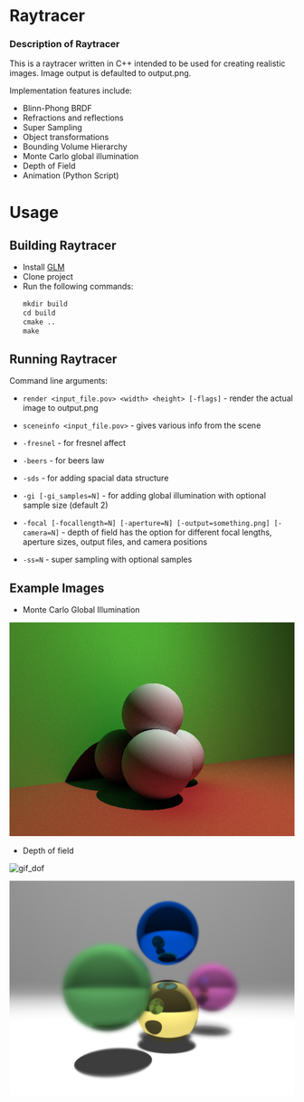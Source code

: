 # Raytracer

### Description of Raytracer
This is a raytracer written in C++ intended to be used for creating realistic images. Image output is defaulted to output.png.

Implementation features include:

* Blinn-Phong BRDF
* Refractions and reflections
* Super Sampling
* Object transformations
* Bounding Volume Hierarchy
* Monte Carlo global illumination
* Depth of Field
* Animation (Python Script)

# Usage
## Building Raytracer

* Install [GLM](https://glm.g-truc.net/)
* Clone project
* Run the following commands: 
	``` {.sourceCode .sh}
	mkdir build
	cd build
	cmake ..
	make
	```

## Running Raytracer

Command line arguments: 
* `render <input_file.pov> <width> <height> [-flags]` - render the actual image to output.png
* `sceneinfo <input_file.pov>` - gives various info from the scene

* `-fresnel` - for fresnel affect
* `-beers` - for beers law
* `-sds` - for adding spacial data structure
* `-gi [-gi_samples=N]` - for adding global illumination with optional sample size (default 2)
* `-focal [-focallength=N] [-aperture=N] [-output=something.png] [-camera=N]`  - depth of field has the option for different focal lengths, aperture sizes, output files, and camera positions
* `-ss=N` - super sampling with optional samples


## Example Images

* Monte Carlo Global Illumination

![gi](website/output2.jpg)

* Depth of field 

![gif_dof](website/15sample.gif)

![jpg_dof](website/depthoffield2.jpg)

